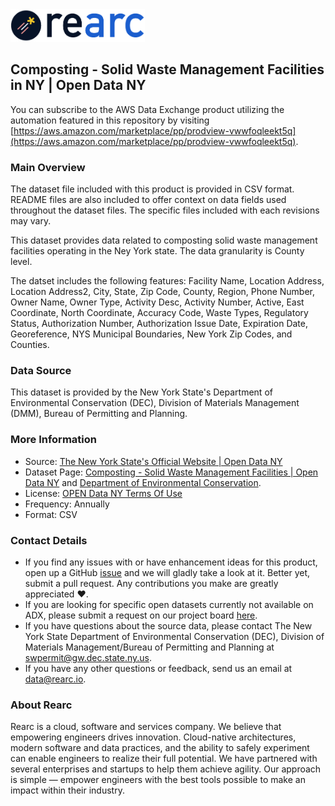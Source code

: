 <a href="https://www.rearc.io/data/">
    <img src="./rearc_logo_rgb.png" alt="Rearc Logo" title="Rearc Logo" height="52" />
</a>


## Composting - Solid Waste Management Facilities in NY | Open Data NY

You can subscribe to the AWS Data Exchange product utilizing the automation featured in this repository by visiting [https://aws.amazon.com/marketplace/pp/prodview-vwwfoqleekt5q](https://aws.amazon.com/marketplace/pp/prodview-vwwfoqleekt5q).

### Main Overview
The dataset file included with this product is provided in CSV format. README files are also included to offer context on data fields used throughout the dataset files. The specific files included with each revisions may vary.

This dataset provides data related to composting solid waste management facilities operating in the Ney York state. The data granularity is County level.

The datset includes the following features: Facility Name, Location Address, Location Address2, City, State, Zip Code, County, Region, Phone Number, Owner Name, Owner Type, Activity Desc, Activity Number, Active, East Coordinate, North Coordinate, Accuracy Code, Waste Types, Regulatory Status, Authorization Number, Authorization Issue Date, Expiration Date, Georeference, NYS Municipal Boundaries, New York Zip Codes, and Counties.

### Data Source
This dataset is provided by the New York State's Department of Environmental Conservation (DEC), Division of Materials Management (DMM), Bureau of Permitting and Planning. 

### More Information
- Source: [The New York State's Official Website | Open Data NY](https://data.ny.gov)
- Dataset Page: [Composting - Solid Waste Management Facilities | Open Data NY](https://data.ny.gov/Energy-Environment/Composting-Solid-Waste-Management-Facilities-Map/y4ic-kfv6) and [Department of Environmental Conservation](http://www.dec.ny.gov/chemical/8495.html).
- License: [OPEN Data NY Terms Of Use](https://data.ny.gov/dataset/OPEN-NY-Terms-Of-Use/77gx-ii52)
- Frequency: Annually
- Format: CSV

### Contact Details
- If you find any issues with or have enhancement ideas for this product, open up a GitHub [issue](https://github.com/rearc-data/environment-composting-solid-waste-management-facilities-map/issues) and we will gladly take a look at it. Better yet, submit a pull request. Any contributions you make are greatly appreciated :heart:.
- If you are looking for specific open datasets currently not available on ADX, please submit a request on our project board [here](https://github.com/orgs/rearc-data/projects/1).
- If you have questions about the source data, please contact The New York State Department of Environmental Conservation (DEC), Division of Materials Management/Bureau of Permitting and Planning at swpermit@gw.dec.state.ny.us.
- If you have any other questions or feedback, send us an email at data@rearc.io.

### About Rearc
Rearc is a cloud, software and services company. We believe that empowering engineers drives innovation. Cloud-native architectures, modern software and data practices, and the ability to safely experiment can enable engineers to realize their full potential. We have partnered with several enterprises and startups to help them achieve agility. Our approach is simple — empower engineers with the best tools possible to make an impact within their industry.